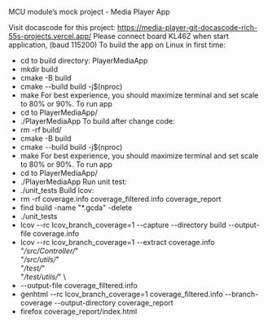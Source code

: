 MCU module’s mock project - Media Player App

Visit docascode for this project: https://media-player-git-docascode-rich-55s-projects.vercel.app/
Please connect board KL46Z when start application, (baud 115200)
To build the app on Linux in first time:
+ cd to build directory: PlayerMediaApp
+ mkdir build
+ cmake -B build
+ cmake --build build -j$(nproc)
+ make For best experience, you should maximize terminal and set scale to 80% or 90%. To run app
+ cd to PlayerMediaApp/
+ ./PlayerMediaApp
To build after change code:
+ rm -rf build/
+ cmake -B build
+ cmake --build build -j$(nproc)
+ make For best experience, you should maximize terminal and set scale to 80% or 90%. To run app
+ cd to PlayerMediaApp/
+ ./PlayerMediaApp
Run unit test:
+ ./unit_tests
Build lcov:
+ rm -rf coverage.info coverage_filtered.info coverage_report
+ find build -name "*.gcda" -delete
+ ./unit_tests
+ lcov --rc lcov_branch_coverage=1 --capture --directory build --output-file coverage.info
+ lcov --rc lcov_branch_coverage=1 --extract coverage.info \
"*/src/Controller/*" \
"*/src/utils/*" \
"*/test/*" \
"*/test/utils/*" \
+ --output-file coverage_filtered.info
+ genhtml --rc lcov_branch_coverage=1 coverage_filtered.info --branch-coverage --output-directory coverage_report
+ firefox coverage_report/index.html
